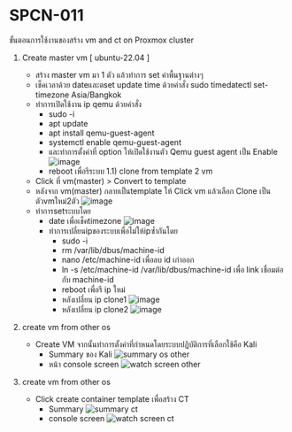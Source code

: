 # SPCN-011
ขั้นตอนการใช้งานของสร้าง vm and ct on Proxmox cluster

1) Create master vm [ ubuntu-22.04 ]
   - สร้าง master vm มา 1 ตัว แล้วทำการ set ค่าพื้นฐานต่างๆ
   - เช็คเวลาด้วย dateและตset update time ด้วยคำสั่ง sudo timedatectl set-timezone Asia/Bangkok
   - ทำการเปิดใช้งาน ip qemu ด้วยคำสั่ง
       - sudo -i
       - apt update
       - apt install qemu-guest-agent
       - systemctl enable qemu-guest-agent
       - และทำการตั้งค่าที่ option ให้เปิดใช้งานตัว Qemu guest agent เป็น Enable 
        ![image](https://user-images.githubusercontent.com/117457958/207245641-40c1e992-fb5d-4e89-9abb-ed9f05b29cbf.png)
       - reboot เพื่อรีระบบ
   1.1) clone from template 2 vm
   - Click ที่ vm(master) > Convert to template
   -  หลังจาก vm(master) กลายเป็นtemplate ให้ Click vm แล้วเลือก Clone เป็นตัวvmใหม่2ตัว
      ![image](https://user-images.githubusercontent.com/117457958/207246162-80db51e3-06a4-4612-9ce4-f3f0d73dc0b9.png)
   - ทำการsetระบบโดย
        - date เพื่อเช็คtimezone
          ![image](https://user-images.githubusercontent.com/117457958/207246791-4c5e1549-ce47-4935-952b-6e9f3d2b3e4e.png)  
        - ทำการเปลี่ยนipของระบบเพื่อไม่ให้ipซ้ำกันโดย
            - sudo -i
            - rm /var/lib/dbus/machine-id
            - nano /etc/machine-id เพื่อลบ id เก่าออก
            - ln -s /etc/machine-id /var/lib/dbus/machine-id เพื่อ link เชื่อมต่อกับ machine-id
            - reboot เพื่อรี ip ใหม่
            - หลังเปลี่ยน ip clone1
              ![image](https://user-images.githubusercontent.com/117457958/207247626-83228b36-15a4-4913-8c34-918f76c37b68.png)
            - หลังเปลี่ยน ip clone2
              ![image](https://user-images.githubusercontent.com/117457958/207247778-d61f8934-738d-4b58-b7a7-470fc346855a.png)
 
2) create vm from other os
   - Create VM จากนั้นทำการตั้งค่าที่กำหนดโดยระบบปฏิบัติการที่เลือกใช้คือ Kali
      - Summary ของ Kali
        ![summary os other](https://user-images.githubusercontent.com/119097660/206990720-54d13749-d4e8-411a-8193-7eced674c558.png)
      - หน้า console screen
        ![watch screen other](https://user-images.githubusercontent.com/119097660/206990727-765816a0-5a64-4e54-b34d-ca6a22a91cd6.png)  

3) create vm from other os
   - Click create container template เพื่อสร้าง CT
      - Summary 
        ![summary ct](https://user-images.githubusercontent.com/119097660/206991056-5ab02e66-2cb3-4f75-b49c-8512e565e7f3.png)
      - console screen 
        ![watch screen  ct](https://user-images.githubusercontent.com/119097660/206991066-895b52ea-7bcc-41a7-a1da-aa7b5cf7c098.png)
